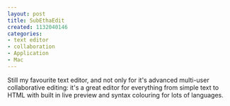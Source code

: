 ```yaml
--- 
layout: post
title: SubEthaEdit
created: 1132040146
categories: 
- text editor
- collaboration
- Application
- Mac
---
```

Still my favourite text editor, and not only for it's advanced multi-user collaborative editing: it's a great editor for everything from simple text to HTML with built in live preview and syntax colouring for lots of languages.<br />

